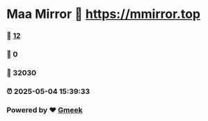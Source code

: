 # Maa Mirror :link: https://mmirror.top 
### :page_facing_up: [12](https://mmirror.top/tag.html) 
### :speech_balloon: 0 
### :hibiscus: 32030 
### :alarm_clock: 2025-05-04 15:39:33 
### Powered by :heart: [Gmeek](https://github.com/Meekdai/Gmeek)
